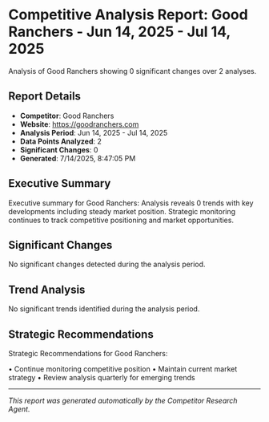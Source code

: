 # Competitive Analysis Report: Good Ranchers - Jun 14, 2025 - Jul 14, 2025

Analysis of Good Ranchers showing 0 significant changes over 2 analyses.

## Report Details

- **Competitor**: Good Ranchers
- **Website**: https://goodranchers.com
- **Analysis Period**: Jun 14, 2025 - Jul 14, 2025
- **Data Points Analyzed**: 2
- **Significant Changes**: 0
- **Generated**: 7/14/2025, 8:47:05 PM

## Executive Summary

Executive summary for Good Ranchers: Analysis reveals 0 trends with key developments including steady market position. Strategic monitoring continues to track competitive positioning and market opportunities.

## Significant Changes

No significant changes detected during the analysis period.

## Trend Analysis

No significant trends identified during the analysis period.

## Strategic Recommendations

Strategic Recommendations for Good Ranchers:

• Continue monitoring competitive position
• Maintain current market strategy
• Review analysis quarterly for emerging trends

---

*This report was generated automatically by the Competitor Research Agent.*
